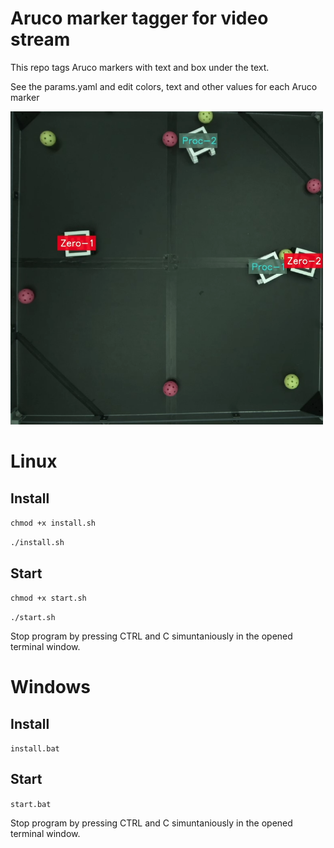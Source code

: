# Aruco marker tagger for video stream
This repo tags Aruco markers with text and box under the text.

See the params.yaml and edit colors, text and other values for each Aruco marker

<img src="tagged-aruco-markers.png" alt="drawing" width="500"/>

# Linux
## Install
`chmod +x install.sh`

`./install.sh`

## Start
`chmod +x start.sh`

`./start.sh`

Stop program by pressing CTRL and C simuntaniously in the opened terminal window.


# Windows
## Install
`install.bat`

## Start
`start.bat`

Stop program by pressing CTRL and C simuntaniously in the opened terminal window.